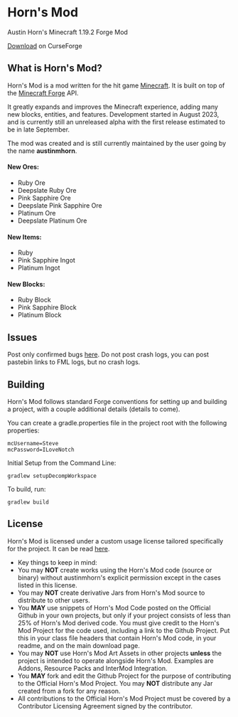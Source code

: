 # Horn's Mod 

Austin Horn's Minecraft 1.19.2 Forge Mod

[Download](https://legacy.curseforge.com/minecraft/mc-mods/horns-mod) on CurseForge

## What is Horn's Mod?

Horn's Mod is a mod written for the hit game [Minecraft](https://minecraft.net/). It is built on top of the [Minecraft Forge](https://github.com/MinecraftForge) API.

It greatly expands and improves the Minecraft experience, adding many new blocks, entities, and features. Development started in August 2023, and is currently still an unreleased alpha with the first release estimated to be in late September.

The mod was created and is still currently maintained by the user going by the name **austinmhorn**.

#### New Ores:
- Ruby Ore
- Deepslate Ruby Ore
- Pink Sapphire Ore
- Deepslate Pink Sapphire Ore
- Platinum Ore
- Deepslate Platinum Ore

#### New Items:
- Ruby
- Pink Sapphire Ingot
- Platinum Ingot

#### New Blocks:
- Ruby Block
- Pink Sapphire Block
- Platinum Block

## Issues

Post only confirmed bugs [here](https://github.com/austinmhorn/hornsmod/issues). Do not post crash logs, you can post pastebin links to FML logs, but no crash logs.

## Building

Horn's Mod follows standard Forge conventions for setting up and building a project, with a couple additional details (details to come).

You can create a gradle.properties file in the project root with the following properties:
```
mcUsername=Steve
mcPassword=ILoveNotch
```

Initial Setup from the Command Line:
```
gradlew setupDecompWorkspace
```

To build, run:
```
gradlew build
```

## License

Horn's Mod is licensed under a custom usage license tailored specifically for the project. It can be read [here](https://github.com/austinmhorn/hornsmod/blob/master/LICENSE.md).

 * Key things to keep in mind:
  * You may **NOT** create works using the Horn's Mod code (source or binary) without austinmhorn's explicit permission except in the cases listed in this license.
  * You may **NOT** create derivative Jars from Horn's Mod source to distribute to other users.
  * You **MAY** use snippets of Horn's Mod Code posted on the Official Github in your own projects, but only if your project consists of less than 25% of Horn's Mod derived code. You must give credit to the Horn's Mod Project for the code used, including a link to the Github Project. Put this in your class file headers that contain Horn's Mod code, in your readme, and on the main download page.
  * You may **NOT** use Horn's Mod Art Assets in other projects **unless** the project is intended to operate alongside Horn's Mod. Examples are Addons, Resource Packs and InterMod Integration.
  * You **MAY** fork and edit the Github Project for the purpose of contributing to the Official Horn's Mod Project. You may **NOT** distribute any Jar created from a fork for any reason.
  * All contributions to the Official Horn's Mod Project must be covered by a Contributor Licensing Agreement signed by the contributor.
